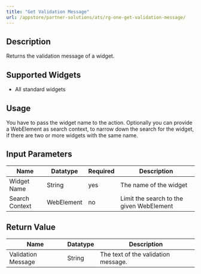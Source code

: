 ```yaml
---
title: "Get Validation Message"
url: /appstore/partner-solutions/ats/rg-one-get-validation-message/
---
```


## Description

Returns the validation message of a widget.

## Supported Widgets

* All standard widgets

## Usage

You have to pass the widget name to the action.
Optionally you can provide a WebElement as search context, to narrow down the search for the widget, if there are two or more widgets with the same name.

## Input Parameters

Name | Datatype |Required| Description
--- | --- | --- | ---
Widget Name | String | yes | The name of the widget
Search Context | WebElement | no |Limit the search to the given WebElement

## Return Value

Name | Datatype | Description
--- | --- | ---
Validation Message | String | The text of the validation message.
